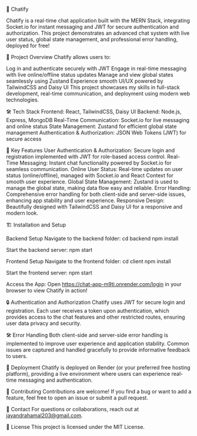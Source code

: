 💬 Chatify

Chatify is a real-time chat application built with the MERN Stack, integrating Socket.io for instant messaging and JWT for secure authentication and authorization.
This project demonstrates an advanced chat system with live user status, global state management, and professional error handling, deployed for free!

🚀 Project Overview
Chatify allows users to:

Log in and authenticate securely with JWT
Engage in real-time messaging with live online/offline status updates
Manage and view global states seamlessly using Zustand
Experience smooth UI/UX powered by TailwindCSS and Daisy UI
This project showcases my skills in full-stack development, real-time communication, and deployment using modern web technologies.

🛠️ Tech Stack
Frontend: React, TailwindCSS, Daisy UI
Backend: Node.js, Express, MongoDB
Real-Time Communication: Socket.io for live messaging and online status
State Management: Zustand for efficient global state management
Authentication & Authorization: JSON Web Tokens (JWT) for secure access

🌟 Key Features
User Authentication & Authorization: Secure login and registration implemented with JWT for role-based access control.
Real-Time Messaging: Instant chat functionality powered by Socket.io for seamless communication.
Online User Status: Real-time updates on user status (online/offline), managed with Socket.io and React Context for smooth user experience.
Global State Management: Zustand is used to manage the global state, making data flow easy and reliable.
Error Handling: Comprehensive error handling for both client-side and server-side issues, enhancing app stability and user experience.
Responsive Design: Beautifully designed with TailwindCSS and Daisy UI for a responsive and modern look.

🏗️ Installation and Setup

Backend Setup
Navigate to the backend folder:
cd backend
npm install

Start the backend server:
npm start

Frontend Setup
Navigate to the frontend folder:
cd client
npm install

Start the frontend server:
npm start

Access the App: Open https://chat-app-m9ti.onrender.com/login in your browser to view Chatify in action!

🔒 Authentication and Authorization
Chatify uses JWT for secure login and registration. Each user receives a token upon authentication, which provides access to the chat features and other restricted routes, ensuring user data privacy and security.

🛠️ Error Handling
Both client-side and server-side error handling is implemented to improve user experience and application stability. Common issues are captured and handled gracefully to provide informative feedback to users.

🚀 Deployment
Chatify is deployed on Render (or your preferred free hosting platform), providing a live environment where users can experience real-time messaging and authentication.

🤝 Contributing
Contributions are welcome! If you find a bug or want to add a feature, feel free to open an issue or submit a pull request.

📧 Contact
For questions or collaborations, reach out at jayandrahamal203@gmail.com.

📜 License
This project is licensed under the MIT License.

